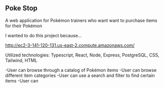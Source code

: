 ## Poke Stop

A web application for Pokémon trainers who want want to purchase items for their Pokémon

I wanted to do this project because...

http://ec2-3-141-120-131.us-east-2.compute.amazonaws.com/

Utilized technologies: Typescript, React, Node, Express, PostgreSQL, CSS, Tailwind, HTML

-User can browse through a catalog of Pokémon items
-User can browse different item categories 
-User can use a search and filter to find certain items
-User can 
